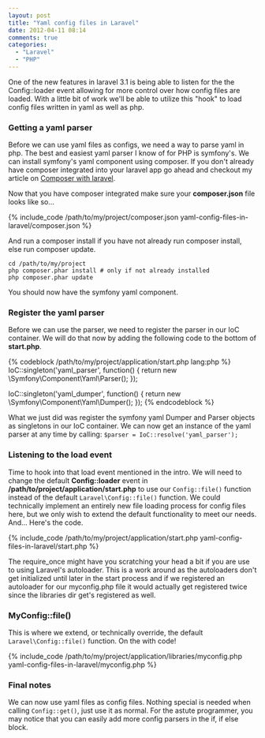 ```yaml
---
layout: post
title: "Yaml config files in Laravel"
date: 2012-04-11 08:14
comments: true
categories:
  - "Laravel"
  - "PHP"
---
```


One of the new features in laravel 3.1 is being able to listen for the the Config::loader event
allowing for more control over how config files are loaded. With a little bit of work we'll
be able to utilize this "hook" to load config files written in yaml as well as php.
<!--more-->

### Getting a yaml parser

Before we can use yaml files as configs, we need a way to parse yaml in php. The best
and easiest yaml parser I know of for PHP is symfony's. We can install symfony's yaml
component using composer. If you don't already have composer integrated into your laravel
app go ahead and checkout my article on
[Composer with laravel](http://www.keithloy.me/2012/04/composer-with-laravel/).

Now that you have composer integrated make sure your **composer.json** file looks like so...

{% include_code /path/to/my/project/composer.json yaml-config-files-in-laravel/composer.json %}

And run a composer install if you have not already run composer install, else run composer
update.

    cd /path/to/my/project
    php composer.phar install # only if not already installed
    php composer.phar update

You should now have the symfony yaml component.

### Register the yaml parser

Before we can use the parser, we need to register the parser in our IoC container.
We will do that now by adding the following code to the bottom of **start.php**.

{% codeblock /path/to/my/project/application/start.php lang:php %}
IoC::singleton('yaml_parser', function()
{
    return new \Symfony\Component\Yaml\Parser();
});

IoC::singleton('yaml_dumper', function()
{
    return new \Symfony\Component\Yaml\Dumper();
});
{% endcodeblock %}

What we just did was register the symfony yaml Dumper and Parser objects as singletons
in our IoC container. We can now get an instance of the yaml parser at any time by calling: `$parser = IoC::resolve('yaml_parser');`

### Listening to the load event

Time to hook into that load event mentioned in the intro. We will need to change the
default **Config::loader** event in **/path/to/project/application/start.php** to use
our `Config::file()` function instead of the default `Laravel\Config::file()`
function. We could technically implement an entirely new file loading process for config
files here, but we only wish to extend the default functionality to meet our needs.
And... Here's the code.

{% include_code /path/to/my/project/application/start.php yaml-config-files-in-laravel/start.php %}

The require_once might have you scratching your head a bit if you are use to using
Laravel's autoloader. This is a work around as the autoloaders don't get initialized
until later in the start process and if we registered an autoloader for our myconfig.php
file it would actually get registered twice since the libraries dir get's registered as
well.

### MyConfig::file()

This is where we extend, or technically override, the default `Laravel\Config::file()`
function. On the with code!

{% include_code /path/to/my/project/application/libraries/myconfig.php yaml-config-files-in-laravel/myconfig.php %}

### Final notes

We can now use yaml files as config files. Nothing special is needed when calling `Config::get()`,
just use it as normal. For the astute programmer, you may notice that you can easily
add more config parsers in the if, if else block.